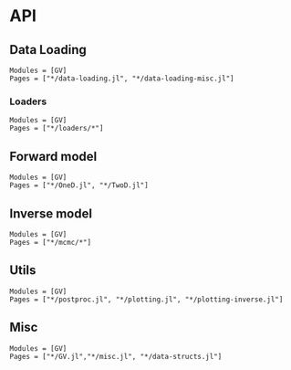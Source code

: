 # API

## Data Loading
```@autodocs
Modules = [GV]
Pages = ["*/data-loading.jl", "*/data-loading-misc.jl"]
```

### Loaders
```@autodocs
Modules = [GV]
Pages = ["*/loaders/*"]
```

## Forward model
```@autodocs
Modules = [GV]
Pages = ["*/OneD.jl", "*/TwoD.jl"]
```

## Inverse model
```@autodocs
Modules = [GV]
Pages = ["*/mcmc/*"]
```

## Utils

```@autodocs
Modules = [GV]
Pages = ["*/postproc.jl", "*/plotting.jl", "*/plotting-inverse.jl"]
```


## Misc

```@autodocs
Modules = [GV]
Pages = ["*/GV.jl","*/misc.jl", "*/data-structs.jl"]
```
